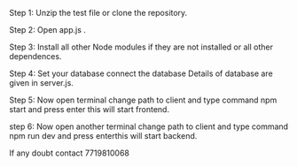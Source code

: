 Step 1: Unzip the test file or clone the repository.

Step 2: Open app.js  .

Step 3: Install all other Node modules if they are not installed or all other dependences.

Step 4: Set your database connect the database Details of database are given in server.js.

Step 5: Now open terminal  change path to client and type command npm start and press enter this will start frontend.

step 6: Now open another terminal change path to client and type command npm run dev and press enterthis will start backend.

If any doubt contact 7719810068